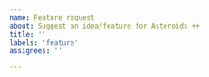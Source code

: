 ```yaml
---
name: Feature request
about: Suggest an idea/feature for Asteroids ++
title: ''
labels: 'feature'
assignees: ''

---
```

